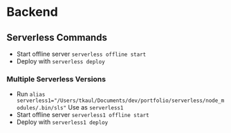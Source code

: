 # Backend

## Serverless Commands

* Start offline server `serverless offline start`
* Deploy with `serverless deploy`

### Multiple Serverless Versions

* Run `alias serverless1="/Users/tkaul/Documents/dev/portfolio/serverless/node_modules/.bin/sls"`
Use as `serverless1`
* Start offline server `serverless1 offline start`
* Deploy with `serverless1 deploy`
